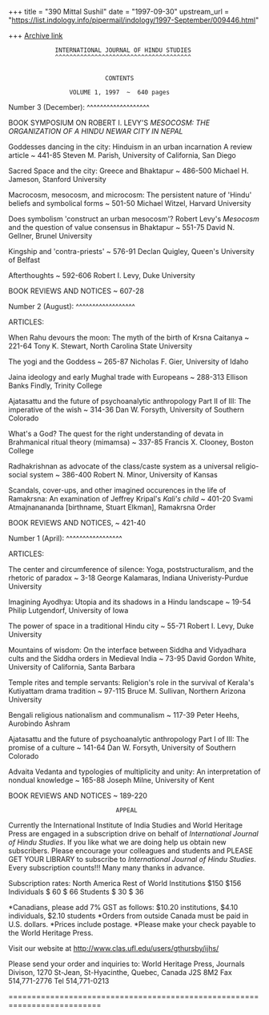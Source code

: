 +++
title = "390 Mittal Sushil"
date = "1997-09-30"
upstream_url = "https://list.indology.info/pipermail/indology/1997-September/009446.html"

+++
[Archive link](https://list.indology.info/pipermail/indology/1997-September/009446.html)

                 INTERNATIONAL JOURNAL OF HINDU STUDIES
                 ^^^^^^^^^^^^^^^^^^^^^^^^^^^^^^^^^^^^^^


                               CONTENTS

                     VOLUME 1, 1997  ~  640 pages


Number 3 (December):
^^^^^^^^^^^^^^^^^^^

BOOK SYMPOSIUM ON ROBERT I. LEVY'S _MESOCOSM: THE ORGANIZATION OF A
HINDU NEWAR CITY IN NEPAL_

Goddesses dancing in the city: Hinduism in an urban incarnation
        A review article  ~ 441-85
        Steven M. Parish, University of California, San Diego

Sacred Space and the city: Greece and Bhaktapur  ~ 486-500
        Michael H. Jameson, Stanford University

Macrocosm, mesocosm, and microcosm: The persistent nature of 'Hindu'
        beliefs and symbolical forms  ~ 501-50
        Michael Witzel, Harvard University

Does symbolism 'construct an urban mesocosm'? Robert Levy's _Mesocosm_
        and the question of value consensus in Bhaktapur  ~ 551-75
        David N. Gellner, Brunel University

Kingship and 'contra-priests'  ~ 576-91
        Declan Quigley, Queen's University of Belfast

Afterthoughts  ~ 592-606
        Robert I. Levy, Duke University

BOOK REVIEWS AND NOTICES  ~ 607-28


Number 2 (August):
^^^^^^^^^^^^^^^^^^

ARTICLES:

When Rahu devours the moon: The myth of the birth of
        Krsna Caitanya  ~ 221-64
        Tony K. Stewart, North Carolina State University

The yogi and the Goddess  ~ 265-87
        Nicholas F. Gier, University of Idaho

Jaina ideology and early Mughal trade with Europeans  ~ 288-313
        Ellison Banks Findly, Trinity College

Ajatasattu and the future of psychoanalytic anthropology
        Part II of III: The imperative of the wish  ~ 314-36
        Dan W. Forsyth, University of Southern Colorado

What's a God? The quest for the right understanding of devata in
        Brahmanical ritual theory (mimamsa)  ~ 337-85
        Francis X. Clooney, Boston College

Radhakrishnan as advocate of the class/caste system as a universal
        religio-social system  ~ 386-400
        Robert N. Minor, University of Kansas

Scandals, cover-ups, and other imagined occurences in the life of
        Ramakrsna: An examination of Jeffrey Kripal's _Kali's
        child_  ~ 401-20
        Svami Atmajnanananda [birthname, Stuart Elkman], Ramakrsna Order

BOOK REVIEWS AND NOTICES, ~ 421-40


Number 1 (April):
^^^^^^^^^^^^^^^^^

ARTICLES:

The center and circumference of silence: Yoga, poststructuralism,
        and the rhetoric of paradox  ~ 3-18
        George Kalamaras, Indiana Univeristy-Purdue University

Imagining Ayodhya: Utopia and its shadows in a Hindu landscape  ~ 19-54
        Philip Lutgendorf, University of Iowa

The power of space in a traditional Hindu city  ~ 55-71
        Robert I. Levy, Duke University

Mountains of wisdom: On the interface between Siddha and Vidyadhara
        cults and the Siddha orders in Medieval India  ~ 73-95
        David Gordon White, University of California, Santa Barbara

Temple rites and temple servants: Religion's role in the survival of
        Kerala's Kutiyattam drama tradition  ~ 97-115
        Bruce M. Sullivan, Northern Arizona University

Bengali religious nationalism and communalism  ~ 117-39
        Peter Heehs, Aurobindo Ashram

Ajatasattu and the future of psychoanalytic anthropology
        Part I of III: The promise of a culture  ~ 141-64
        Dan W. Forsyth, University of Southern Colorado

Advaita Vedanta and typologies of multiplicity and unity: An
        interpretation of nondual knowledge  ~ 165-88
        Joseph Milne, University of Kent

BOOK REVIEWS AND NOTICES  ~ 189-220


                                  APPEAL

Currently the International Institute of India Studies and World Heritage
Press are engaged in a subscription drive on behalf of _International
Journal of Hindu Studies_. If you like what we are doing help us obtain
new subscribers. Please encourage your colleagues and students and PLEASE
GET YOUR LIBRARY to subscribe to _International Journal of Hindu Studies_.
Every subscription counts!!! Many many thanks in advance.

Subscription rates:
                        North America      Rest of World
Institutions            $150               $156
Individuals             $ 60               $ 66
Students                $ 30               $ 36

*Canadians, please add 7% GST as follows: $10.20 institutions,
  $4.10 individuals, $2.10 students
*Orders from outside Canada must be paid in U.S. dollars.
*Prices include postage.
*Please make your check payable to the World Heritage Press.

Visit our website at http://www.clas.ufl.edu/users/gthursby/ijhs/

Please send your order and inquiries to: World Heritage Press, Journals
  Divison, 1270 St-Jean, St-Hyacinthe, Quebec, Canada J2S 8M2
  Fax 514,771-2776 Tel 514,771-0213

 ==========================================================================




